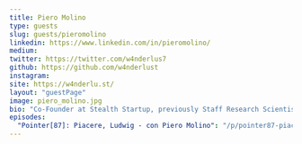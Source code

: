 ```yaml
---
title: Piero Molino
type: guests
slug: guests/pieromolino
linkedin: https://www.linkedin.com/in/pieromolino/
medium:
twitter: https://twitter.com/w4nderlus7
github: https://github.com/w4nderlust
instagram:
site: https://w4nderlu.st/
layout: "guestPage"
image: piero_molino.jpg
bio: "Co-Founder at Stealth Startup, previously Staff Research Scientist at Stanford University, co-founder and Senior Research Scientist at Uber AI. Author of Ludwig.ai"
episodes:
  "Pointer[87]: Piacere, Ludwig - con Piero Molino": "/p/pointer87-piacere-ludwig-con-piero-molino/"
---
```

